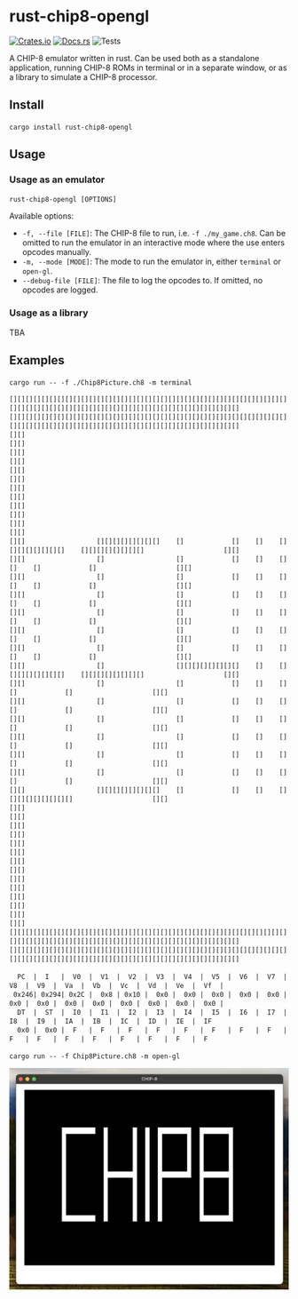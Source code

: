 # rust-chip8-opengl
[![Crates.io](https://img.shields.io/crates/v/rust-chip8-opengl)](https://crates.io/crates/rust-chip8-opengl)
[![Docs.rs](https://docs.rs/rust-chip8-opengl/badge.svg)](https://docs.rs/rust-chip8-opengl/1.0.0/rust_chip8_opengl/)
![Tests](https://github.com/josefwaller/rust-chip8-opengl/actions/workflows/rust.yml/badge.svg)

A CHIP-8 emulator written in rust.
Can be used both as a standalone application, running CHIP-8 ROMs in terminal or in a separate window,
or as a library to simulate a CHIP-8 processor.

## Install
`cargo install rust-chip8-opengl`

## Usage
### Usage as an emulator
`rust-chip8-opengl [OPTIONS]`

Available options:
* `-f, --file [FILE]`: The CHIP-8 file to run, i.e. `-f ./my_game.ch8`.
  Can be omitted to run the emulator in an interactive mode where the use enters opcodes manually.
* `-m, --mode [MODE]`: The mode to run the emulator in, either `terminal` or `open-gl`.
* `--debug-file [FILE]`: The file to log the opcodes to. If omitted, no opcodes are logged.

### Usage as a library
TBA

## Examples
`cargo run -- -f ./Chip8Picture.ch8 -m terminal`
```
[][][][][][][][][][][][][][][][][][][][][][][][][][][][][][][][][][][][][][][][][][][][][][][][][][][][][][][][][][][][][][][][]
[][][][][][][][][][][][][][][][][][][][][][][][][][][][][][][][][][][][][][][][][][][][][][][][][][][][][][][][][][][][][][][][]
[][]                                                                                                                        [][]
[][]                                                                                                                        [][]
[][]                                                                                                                        [][]
[][]                                                                                                                        [][]
[][]                                                                                                                        [][]
[][]                                                                                                                        [][]
[][]                  [][][][][][][][]    []            []    []    [][][][][][][][]    [][][][][][][][]                    [][]
[][]                  []                  []            []    []    []            []    []            []                    [][]
[][]                  []                  []            []    []    []            []    []            []                    [][]
[][]                  []                  []            []    []    []            []    []            []                    [][]
[][]                  []                  []            []    []    []            []    []            []                    [][]
[][]                  []                  []            []    []    []            []    []            []                    [][]
[][]                  []                  []            []    []    []            []    []            []                    [][]
[][]                  []                  [][][][][][][][]    []    [][][][][][][][]    [][][][][][][][]                    [][]
[][]                  []                  []            []    []    []                  []            []                    [][]
[][]                  []                  []            []    []    []                  []            []                    [][]
[][]                  []                  []            []    []    []                  []            []                    [][]
[][]                  []                  []            []    []    []                  []            []                    [][]
[][]                  []                  []            []    []    []                  []            []                    [][]
[][]                  []                  []            []    []    []                  []            []                    [][]
[][]                  [][][][][][][][]    []            []    []    []                  [][][][][][][][]                    [][]
[][]                                                                                                                        [][]
[][]                                                                                                                        [][]
[][]                                                                                                                        [][]
[][]                                                                                                                        [][]
[][]                                                                                                                        [][]
[][]                                                                                                                        [][]
[][]                                                                                                                        [][]
[][][][][][][][][][][][][][][][][][][][][][][][][][][][][][][][][][][][][][][][][][][][][][][][][][][][][][][][][][][][][][][][]
[][][][][][][][][][][][][][][][][][][][][][][][][][][][][][][][][][][][][][][][][][][][][][][][][][][][][][][][][][][][][][][][]

  PC  |  I   |  V0  |  V1  |  V2  |  V3  |  V4  |  V5  |  V6  |  V7  |  V8  |  V9  |  Va  |  Vb  |  Vc  |  Vd  |  Ve  |  Vf  |
 0x246| 0x294| 0x2C |  0x8 | 0x10 |  0x0 |  0x0 |  0x0 |  0x0 |  0x0 |  0x0 |  0x0 |  0x0 |  0x0 |  0x0 |  0x0 |  0x0 |  0x0 |
  DT  |  ST  |  I0  |  I1  |  I2  |  I3  |  I4  |  I5  |  I6  |  I7  |  I8  |  I9  |  IA  |  IB  |  IC  |  ID  |  IE  |  IF  
  0x0 |  0x0 |  F   |  F   |  F   |  F   |  F   |  F   |  F   |  F   |  F   |  F   |  F   |  F   |  F   |  F   |  F   |  F   
```

`cargo run -- -f Chip8Picture.ch8 -m open-gl`

![Screenshot of a CHIP-8 ROM being rendered using open-gl](opengl-screenshot.png)